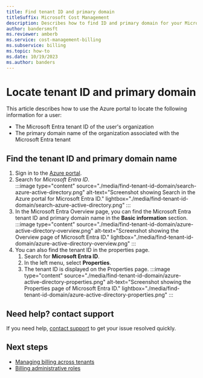 ```yaml
---
title: Find tenant ID and primary domain
titleSuffix: Microsoft Cost Management
description: Describes how to find ID and primary domain for your Microsoft Entra tenant.
author: bandersmsft
ms.reviewer: amberb
ms.service: cost-management-billing
ms.subservice: billing
ms.topic: how-to
ms.date: 10/19/2023
ms.author: banders
---
```


# Locate tenant ID and primary domain

This article describes how to use the Azure portal to locate the following information for a user:

- The Microsoft Entra tenant ID of the user's organization
- The primary domain name of the organization associated with the Microsoft Entra tenant

## Find the tenant ID and primary domain name

1. Sign in to the [Azure portal](https://portal.azure.com).
1. Search for *Microsoft Entra ID*.  
    :::image type="content" source="./media/find-tenant-id-domain/search-azure-active-directory.png" alt-text="Screenshot showing Search in the Azure portal for Microsoft Entra ID." lightbox="./media/find-tenant-id-domain/search-azure-active-directory.png" :::
1. In the Microsoft Entra Overview page, you can find the Microsoft Entra tenant ID and primary domain name in the **Basic information** section.  
    :::image type="content" source="./media/find-tenant-id-domain/azure-active-directory-overview.png" alt-text="Screenshot showing the Overview page of Microsoft Entra ID." lightbox="./media/find-tenant-id-domain/azure-active-directory-overview.png" :::
1. You can also find the tenant ID in the properties page.
    1. Search for **Microsoft Entra ID**.
    1. In the left menu, select **Properties**.
    1. The tenant ID is displayed on the Properties page.
    :::image type="content" source="./media/find-tenant-id-domain/azure-active-directory-properties.png" alt-text="Screenshot showing the Properties page of Microsoft Entra ID." lightbox="./media/find-tenant-id-domain/azure-active-directory-properties.png" :::

## Need help? contact support

If you need help, [contact support](https://portal.azure.com/?#blade/Microsoft_Azure_Support/HelpAndSupportBlade) to get your issue resolved quickly.

## Next steps

- [Managing billing across tenants](manage-billing-across-tenants.md)
- [Billing administrative roles](understand-mca-roles.md)
